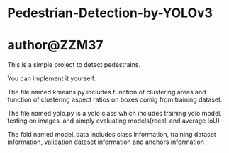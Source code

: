 # Pedestrian-Detection-by-YOLOv3
# author@ZZM37
This is a simple project to detect pedestrains.

You can implement it yourself.

The file named kmeans.py includes function of clustering areas and function of clustering aspect ratios on boxes comig from training dataset.

The file named yolo.py is a yolo class which includes training yolo model, testing on images, and simply evaluating models(recall and average IoU)

The fold named model_data includes class information, training dataset information, validation dataset information and anchors information

